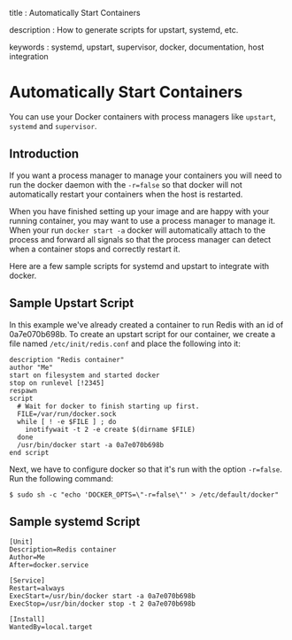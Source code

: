 title
:   Automatically Start Containers

description
:   How to generate scripts for upstart, systemd, etc.

keywords
:   systemd, upstart, supervisor, docker, documentation, host
    integration

Automatically Start Containers
==============================

You can use your Docker containers with process managers like `upstart`,
`systemd` and `supervisor`.

Introduction
------------

If you want a process manager to manage your containers you will need to
run the docker daemon with the `-r=false` so that docker will not
automatically restart your containers when the host is restarted.

When you have finished setting up your image and are happy with your
running container, you may want to use a process manager to manage it.
When your run `docker start -a` docker will automatically attach to the
process and forward all signals so that the process manager can detect
when a container stops and correctly restart it.

Here are a few sample scripts for systemd and upstart to integrate with
docker.

Sample Upstart Script
---------------------

In this example we've already created a container to run Redis with an
id of 0a7e070b698b. To create an upstart script for our container, we
create a file named `/etc/init/redis.conf` and place the following into
it:

~~~~ {.sourceCode .bash}
description "Redis container"
author "Me"
start on filesystem and started docker
stop on runlevel [!2345]
respawn
script
  # Wait for docker to finish starting up first.
  FILE=/var/run/docker.sock
  while [ ! -e $FILE ] ; do
    inotifywait -t 2 -e create $(dirname $FILE)
  done
  /usr/bin/docker start -a 0a7e070b698b
end script
~~~~

Next, we have to configure docker so that it's run with the option
`-r=false`. Run the following command:

~~~~ {.sourceCode .bash}
$ sudo sh -c "echo 'DOCKER_OPTS=\"-r=false\"' > /etc/default/docker"
~~~~

Sample systemd Script
---------------------

~~~~ {.sourceCode .bash}
[Unit]
Description=Redis container
Author=Me
After=docker.service

[Service]
Restart=always
ExecStart=/usr/bin/docker start -a 0a7e070b698b
ExecStop=/usr/bin/docker stop -t 2 0a7e070b698b

[Install]
WantedBy=local.target
~~~~
